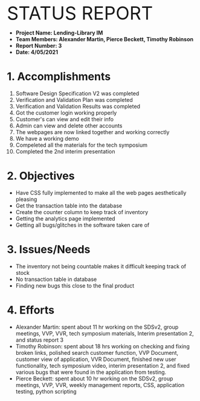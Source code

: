 <p><font size=18>STATUS REPORT</font></p>

+ **Project Name: Lending-Library IM**
+ **Team Members: Alexander Martin, Pierce Beckett, Timothy Robinson**
+ **Report Number: 3**
+ **Date: 4/05/2021**

# 1. Accomplishments
1. Software Design Specification V2 was completed
2. Verification and Validation Plan was completed
3. Verification and Validation Results was completed
4. Got the customer login working properly
5. Customer's can view and edit their info
6. Admin can view and delete other accounts
7. The webpages are now linked together and working correctly
8. We have a working demo
9. Compeleted all the materials for the tech symposium
10. Completed the 2nd interim presentation

# 2. Objectives
+ Have CSS fully implemented to make all the web pages aesthetically pleasing
+ Get the transaction table into the database
+ Create the counter column to keep track of inventory
+ Getting the analytics page implemented 
+ Getting all bugs/glitches in the software taken care of

# 3. Issues/Needs
+ The inventory not being countable makes it difficult keeping track of stock 
+ No transaction table in database 
+ Finding new bugs this close to the final product

# 4. Efforts
+ Alexander Martin: spent about 11 hr working on the SDSv2, group meetings, VVP, VVR, tech symposium materials, Interim presentation 2, and status report 3
+ Timothy Robinson: spent about 18 hrs working on checking and fixing broken links, polished search customer function, VVP Document, customer view of application, VVR Document, finished new user functionality, tech symposium video, interim presentation 2, and fixed various bugs that were found in the application from testing.
+ Pierce Beckett: spent about 10 hr working on the SDSv2, group meetings, VVP, VVR, weekly management reports, CSS, application testing, python scripting
